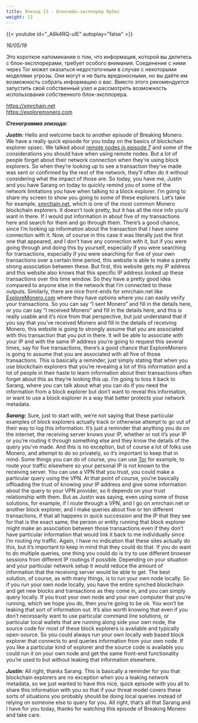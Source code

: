 ```yaml
---
title: Эпизод 13 - Блокчейн-эксплорер OpSec
weight: 13
---
```


{{< youtube id="_A6k4RQ-uIE" autoplay="false" >}}

*16/05/19*

Это короткое напоминание о том, что информация, которой вы делитесь с блок-эксплорерами, требует особого внимания. Соединение с ними через Tor может оказаться недостаточным в случае с некоторыми моделями угрозы. Они могут и не быть вредоносными, но вы даёте им возможность собрать информацию о вас. Вместо этого рекомендуется запустить свой собственный узел и рассмотреть возможность использования собственного блок-эксплорера.

https://xmrchain.net  
https://exploremonero.com

_**Стенограмма эпизода:**_

_**Justin:**_ Hello and welcome back to another episode of Breaking Monero. We have a really quick episode for you today on the basics of blockchain explorer opsec. We talked about [remote nodes in episode 7](https://www.monerooutreach.org/breaking-monero/remote-nodes.php) and some of the considerations you should have when using remote nodes. But a lot of people forget about their network connection when they’re using block explorers. So when they’re looking up to see a transaction they’ve made was sent or confirmed by the rest of the network, they’ll often do it without considering what the impact of those are. So today, you have me, Justin and you have Sarang on today to quickly remind you of some of the network limitations you have when talking to a block explorer. I’m going to share my screen to show you going to some of these explorers. Let’s take for example, [xmrchain.net](https://xmrchain.net/), which is one of the most common Monero blockchain explorers. It doesn’t look pretty, but it has all the nice info you’d want in there. If I would put information in about five of my transactions here and search for them and go through them. There’s a good chance, since I’m looking up information about the transaction that I have some connection with it. Now, of course in this case it was literally just the first one that appeared, and I don’t have any connection with it, but if you were going through and doing this by yourself, especially if you were searching for transactions, especially if you were searching for five of your own transactions over a certain time period, this website is able to make a pretty strong association between these. But first, this website gets my IP address and this website also knows that this specific IP address looked up these transactions over this time window. So they have a pretty good idea compared to anyone else in the network that I’m connected to these outputs. Similarly, there are nice front-ends for xmrchain.net like [ExploreMonero.com](https://www.exploremonero.com/) where they have options where you can easily verify your transactions. So you can say “I sent Monero” and fill in the details here, or you can say “I received Monero” and fill in the details here, and this is really usable and it’s nice from that perspective, but just understand that if you say that you’ve received Monero and fill in the details of receiving Monero, this website is going to strongly assume that you are associated with this transaction that you put in there. It will be able to associate with your IP and with the same IP address you’re going to request this several times, say for five transactions, there’s a good chance that ExploreMonero is going to assume that you are associated with all five of those transactions. This is basically a reminder, just simply stating that when you use blockchain explorers that you’re revealing a lot of this information and a lot of people in their haste to learn information about their transactions often forget about this as they’re looking this up. I’m going to toss it back to Sarang, where you can talk about what you can do if you need the information from a block explorer but don’t want to reveal this information, or want to use a block explorer in a way that better protects your network metadata.

_**Sarang:**_ Sure, just to start with, we’re not saying that these particular examples of block explorers actually track or otherwise attempt to go out of their way to log this information. It’s just a reminder that anything you do on the internet, the receiving server knows your IP, whether or not it’s your IP or you’re routing it through something else and they know the details of the query you’ve made. And this is no exception, but of course a lot of folks use Monero, and attempt to do so privately, so it’s important to keep that in mind. Some things you can do of course, you can use [Tor](https://www.torproject.org/) for example, to route your traffic elsewhere so your personal IP is not known to the receiving server. You can use a VPN that you trust, you could make a particular query using the VPN. At that point of course, you’re basically offloading the trust of knowing your IP address and give some information about the query to your VPN provider, so it depends on your trust relationship with them. But as Justin was saying, even using some of those solutions, for example, if I route through a VPN, and I go on xmrchain.net or another block explorer, and I make queries about five or ten different transactions, if that all happens in quick succession and the IP that they see for that is the exact same, the person or entity running that block explorer might make an association between those transactions even if they don’t have particular information that would link it back to me individually since I’m routing my traffic. Again, I have no indication that these sites actually do this, but it’s important to keep in mind that they could do that. If you do want to do multiple queries, one thing you could do is try to use different browser sessions from different IP routings if possible. Depending on your situation and your particular network setup it would reduce the amount of information that the receiving server would be able to get. The best solution, of course, as with many things, is to run your own node locally. So if you run your own node locally, you have the entire synched blockchain and get new blocks and transactions as they come in, and you can simply query locally. If you trust your own node and your own computer that you’re running, which we hope you do, then you’re going to be ok. You won’t be leaking that sort of information out. It’s also worth knowing that even if you don’t necessarily want to use particular command line solutions, or particular local wallets that are running along side your own node, the source code for most of these block explorers is available and typically open-source. So you could always run your own locally web based block explorer that connects to and queries information from your own node. If you like a particular kind of explorer and the source code is available you could run it on your own node and get the same front-end functionality you’re used to but without leaking that information elsewhere.

_**Justin:**_ All right, thanks Sarang. This is basically a reminder for you that blockchain explorers are no exception when you a leaking network metadata, so we just wanted to have this nice, quick episode with you all to share this information with you so that if your threat model covers these sorts of situations you probably should be doing local queries instead of relying on someone else to query for you. All right, that’s all that Sarang and I have for you today, thanks for watching this episode of Breaking Monero and take care.
